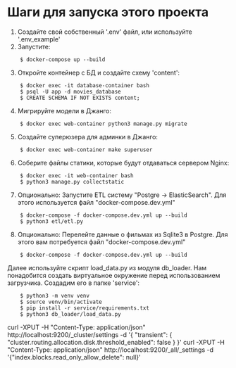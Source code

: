 # Шаги для запуска этого проекта

1. Создайте свой собственный '.env' файл, или используйте '.env_example'
2. Запустите:
```
    $ docker-compose up --build
```
3. Откройте контейнер с БД и создайте схему 'content':
```
    $ docker exec -it database-container bash
    $ psql -U app -d movies_database
    $ CREATE SCHEMA IF NOT EXISTS content;
```
4. Мигрируйте модели в Джанго:
```
    $ docker exec web-container python3 manage.py migrate
```
5. Создайте суперюзера для админки в Джанго:
```
    $ docker exec web-container make superuser
```
6. Соберите файлы статики, которые будут отдаваться сервером Nginx:
```
    $ docker exec -it web-container bash
    $ python3 manage.py collectstatic
```

7. Опционально: Запустите ETL систему "Postgre -> ElasticSearch". Для этого используется файл
"docker-compose.dev.yml"
```
    $ docker-compose -f docker-compose.dev.yml up --build
    $ python3 etl/etl.py
```
8. Опционально: Перелейте данные о фильмах из Sqlite3 в Postgre. 
Для этого вам потребуется файл "docker-compose.dev.yml"
```
    $ docker-compose -f docker-compose.dev.yml up --build
```
Далее используйте скрипт load_data.py из модуля db_loader. Нам понадобится создать виртуальное 
окружение перед использованием загрузчика. Создадим его в папке 'service': 
```
    $ python3 -m venv venv
    $ source venv/bin/activate
    $ pip install -r service/requirements.txt
    $ python3 db_loader/load_data.py
```
curl -XPUT -H "Content-Type: application/json" http://localhost:9200/_cluster/settings -d '{ "transient": { "cluster.routing.allocation.disk.threshold_enabled": false } }'
curl -XPUT -H "Content-Type: application/json" http://localhost:9200/_all/_settings -d '{"index.blocks.read_only_allow_delete": null}'
